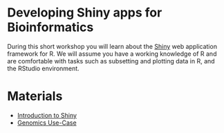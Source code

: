 # Developing Shiny apps for Bioinformatics

During this short workshop you will learn about the [Shiny](http://shiny.rstudio.com/) web application framework for R. We will assume you have a working knowledge of R and are comfortable with tasks such as subsetting and plotting data in R, and the RStudio environment.

# Materials

- [Introduction to Shiny](tutorial.html)
- [Genomics Use-Case](use-case.html)

